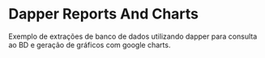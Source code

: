 # Dapper Reports And Charts

Exemplo de extrações de banco de dados utilizando dapper para consulta ao BD e geração de gráficos com google charts.
